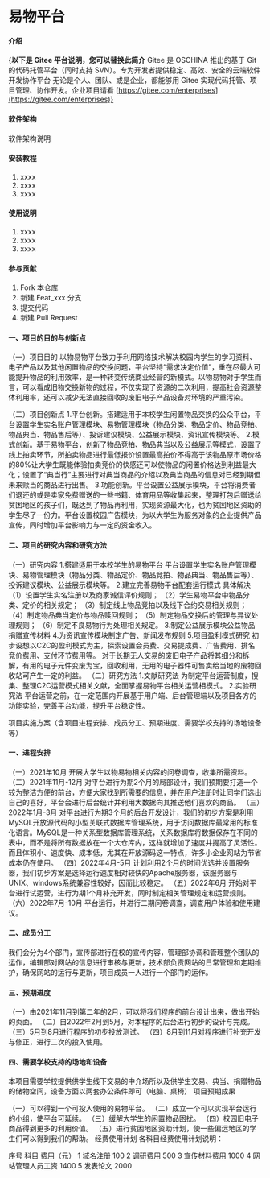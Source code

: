 # 易物平台

#### 介绍
{**以下是 Gitee 平台说明，您可以替换此简介**
Gitee 是 OSCHINA 推出的基于 Git 的代码托管平台（同时支持 SVN）。专为开发者提供稳定、高效、安全的云端软件开发协作平台
无论是个人、团队、或是企业，都能够用 Gitee 实现代码托管、项目管理、协作开发。企业项目请看 [https://gitee.com/enterprises](https://gitee.com/enterprises)}

#### 软件架构
软件架构说明


#### 安装教程

1.  xxxx
2.  xxxx
3.  xxxx

#### 使用说明

1.  xxxx
2.  xxxx
3.  xxxx

#### 参与贡献

1.  Fork 本仓库
2.  新建 Feat_xxx 分支
3.  提交代码
4.  新建 Pull Request



#### 一、项目的目的与创新点

（一）项目目的
以物易物平台致力于利用网络技术解决校园内学生的学习资料、电子产品以及其他闲置物品的交换问题，平台坚持“需求决定价值”，重在尽最大可能提升物品的利用效率，是一种转变传统商业经营的新模式。以物易物对于学生而言，可以看成旧物交换新物的过程，不仅实现了资源的二次利用，提高社会资源整体利用率，还可以减少无法直接回收的废旧电子产品设备对环境的严重污染。

（二）项目创新点
1.平台创新。搭建适用于本校学生闲置物品交换的公众平台，平台设置学生实名账户管理模块、易物管理模块（物品分类、物品定价、物品竞拍、物品典当、物品售后等）、投诉建议模块、公益展示模块、资讯宣传模块等。
2.模式创新。基于易物平台，创新了物品竞拍、物品典当以及公益展示等模式，设置了线上拍卖环节，所拍卖物品进行最低报价设置最高拍价不得高于该物品原市场价格的80%让大学生既能体验拍卖竞价的快感还可以使物品的闲置价格达到利益最大化；设置了“典当行”主要进行对典当商品的介绍以及典当商品的信息对已经到期但未来赎当的商品进行出售。
3.功能创新。平台设置公益展示模块，平台将消费者们退还的或是卖家免费赠送的一些书籍、体育用品等收集起来，整理打包后赠送给贫困地区的孩子们，既达到了物品再利用，实现资源最大化，也为贫困地区资助的学生尽了一份力。平台设置校园广告模块，为以大学生为服务对象的企业提供产品宣传，同时增加平台影响力与一定的资金收入。


#### 二、项目的研究内容和研究方法
（一）研究内容
1.搭建适用于本校学生的易物平台
平台设置学生实名账户管理模块、易物管理模块（物品分类、物品定价、物品竞拍、物品典当、物品售后等）、投诉建议模块、公益展示模块等。
2.建立完善易物平台配套运行模式
具体解决
（1）设置学生实名注册以及商家诚信评价规则；
（2）学生易物平台中物品分类、定价的相关规定；
（3）制定线上物品竞拍以及线下合约交易相关规则；
（4）制定物品典当定价与物品赎回规则；
（5）制定物品交换后的管理与异议处理规则；
（6）制定不良易物行为处理相关规定。
3.制定公益展示模块公益物品捐赠宣传材料
4.为资讯宣传模块制定广告、新闻发布规则
5.项目盈利模式研究
初步设想以C2C的盈利模式为主，探索设置会员费、交易提成费、广告费用、排名竞价费用、支付环节费用等。
对于长期无人交易的废旧电子产品将其细分和拆解，有用的电子元件变废为宝，回收利用，无用的电子器件可售卖给当地的废物回收站可产生一定的利益。
（二）研究方法
1.文献研究法
为制定平台运营制度，搜集、整理C2C运营模式相关文献，全面掌握易物平台相关运营相模式。
2.实验研究法
平台运营之前，在一定范围内开展基于用户端、后台管理端以及项目各方的功能实验，完善平台功能，提升平台稳定性。

项目实施方案（含项目进程安排、成员分工、预期进度、需要学校支持的场地设备等）
#### 一、进程安排
（一）2021年10月
开展大学生以物易物相关内容的问卷调查，收集所需资料。
（二）2021年11月-12月
对平台进行为期2个月的局部设计，我们预期要打造一个较为整洁方便的前台，方便大家找到所需要的信息，并在用户注册时让同学们选出自己的喜好，平台会进行后台统计并利用大数据向其推送他们喜欢的商品。
（三）2022年1月-3月
对平台进行为期3个月的后台开发设计，我们的初步方案是利用MySQL开放源代码的小型关联式数据库管理系统，用于访问数据库最常用的标准化语言。MySQL是一种关系型数据库管理系统，关系数据库将数据保存在不同的表中，而不是将所有数据放在一个大仓库内，这样就增加了速度并提高了灵活性。而且体积小、速度快、成本低，尤其在开放源码这一特点，许多小企业网站为节省成本仍在使用。
（四）2022年4月-5月
计划利用2个月的时间优选并设置服务器，我们初步方案是选择运行速度相对较快的Apache服务器，该服务器与UNIX、windows系统兼容性较好，因而比较稳定。
（五）2022年6月
开始对平台进行试运营，进行为期1个月补充开发，同时制定相关管理规定和运营规则。
（六）2022年7月-10月
平台运行，并进行二期问卷调查，调查用户体验和使用建议。

#### 二、成员分工
我们会分为4个部门，宣传部进行在校的宣传内容，管理部协调和管理整个团队的运作，编辑部对网站的信息进行审核与更新，技术部负责网站的日常管理和定期维护，确保网站的运行与更新，项目成员一人进行一个部门的运作。



#### 三、预期进度
（一）由2021年11月到第二年的2月，可以将我们程序的前台设计出来，做出开始的页面。
（二）自2022年2月到5月，对本程序的后台进行初步的设计与完成。
（三）5月到8月进行程序的初步投放测试。
（四）8月到11月对程序进行补充开发与修正，进行二次的投入使用。

#### 四、需要学校支持的场地和设备
本项目需要学校提供供学生线下交易的中介场所以及供学生交易、典当、捐赠物品的储物空间，设备方面以两套办公条件即可（电脑、桌椅）
项目预期成果

（一）可以得到一个可投入使用的易物平台。
（二）成立一个可以实现平台运行的小组，使平台可延续。
（三）缓解大学生的闲置物品困扰。
（四）校园旧电子商品得到更多的利用价值。
（五）进行贫困地区资助计划，使一些偏远地区的学生们可以得到我们的帮助。
经费使用计划
各科目经费使用计划说明：

序号	科目	费用（元）
1	域名注册	100
2	调研费用	500
3	宣传材料费用	1000
4	网站管理人员工资	1400
5	发表论文	2000




